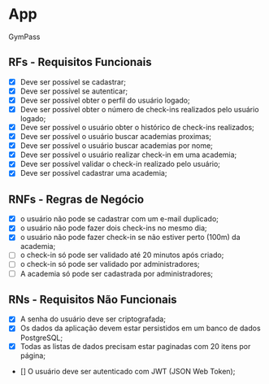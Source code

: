 # App 

GymPass

## RFs - Requisitos Funcionais

-[x] Deve ser possível se cadastrar;
-[x] Deve ser possível se autenticar;
-[x] Deve ser possível obter o perfil do usuário logado;
-[x] Deve ser possível obter o número de check-ins realizados pelo usuário logado;
-[x] Deve ser possível o usuário obter o histórico de check-ins realizados;
-[x] Deve ser possível o usuário buscar academias proximas;
-[x] Deve ser possível o usuário buscar academias por nome;
-[x] Deve ser possível o usuário realizar check-in em uma academia;
-[x] Deve ser possível validar o check-in realizado pelo usuário;
-[x] Deve ser possível cadastrar uma academia;

## RNFs - Regras de Negócio

- [x] o usuário não pode se cadastrar com um e-mail duplicado;
- [x] o usuário não pode fazer dois check-ins no mesmo dia;
- [x] o usuário não pode fazer check-in se não estiver perto (100m) da academia;
- [ ] o check-in só pode ser validado até 20 minutos após criado;
- [ ] o check-in só pode ser validado por administradores; 
- [ ] A academia só pode ser cadastrada por administradores;

## RNs - Requisitos Não Funcionais

- [x] A senha do usuário deve ser criptografada;
- [x] Os dados da aplicação devem estar persistidos em um banco de dados PostgreSQL;
- [x] Todas as listas de dados precisam estar paginadas com 20 itens por página;
- [] O usuário deve ser autenticado com JWT (JSON Web Token);
